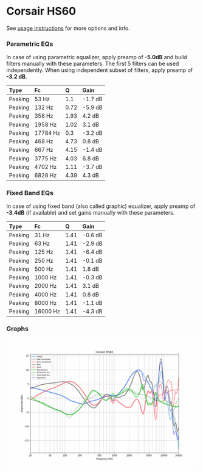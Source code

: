 # Corsair HS60
See [usage instructions](https://github.com/jaakkopasanen/AutoEq#usage) for more options and info.

### Parametric EQs
In case of using parametric equalizer, apply preamp of **-5.0dB** and build filters manually
with these parameters. The first 5 filters can be used independently.
When using independent subset of filters, apply preamp of **-3.2 dB**.

| Type    | Fc       |    Q | Gain    |
|:--------|:---------|:-----|:--------|
| Peaking | 53 Hz    | 1.1  | -1.7 dB |
| Peaking | 132 Hz   | 0.72 | -5.9 dB |
| Peaking | 358 Hz   | 1.93 | 4.2 dB  |
| Peaking | 1958 Hz  | 1.02 | 3.1 dB  |
| Peaking | 17784 Hz | 0.3  | -3.2 dB |
| Peaking | 468 Hz   | 4.73 | 0.8 dB  |
| Peaking | 667 Hz   | 4.15 | -1.4 dB |
| Peaking | 3775 Hz  | 4.03 | 6.8 dB  |
| Peaking | 4702 Hz  | 1.11 | -3.7 dB |
| Peaking | 6828 Hz  | 4.39 | 4.3 dB  |

### Fixed Band EQs
In case of using fixed band (also called graphic) equalizer, apply preamp of **-3.4dB**
(if available) and set gains manually with these parameters.

| Type    | Fc       |    Q | Gain    |
|:--------|:---------|:-----|:--------|
| Peaking | 31 Hz    | 1.41 | -0.6 dB |
| Peaking | 63 Hz    | 1.41 | -2.9 dB |
| Peaking | 125 Hz   | 1.41 | -6.4 dB |
| Peaking | 250 Hz   | 1.41 | -0.1 dB |
| Peaking | 500 Hz   | 1.41 | 1.8 dB  |
| Peaking | 1000 Hz  | 1.41 | -0.3 dB |
| Peaking | 2000 Hz  | 1.41 | 3.1 dB  |
| Peaking | 4000 Hz  | 1.41 | 0.8 dB  |
| Peaking | 8000 Hz  | 1.41 | -1.1 dB |
| Peaking | 16000 Hz | 1.41 | -4.3 dB |

### Graphs
![](./Corsair%20HS60.png)